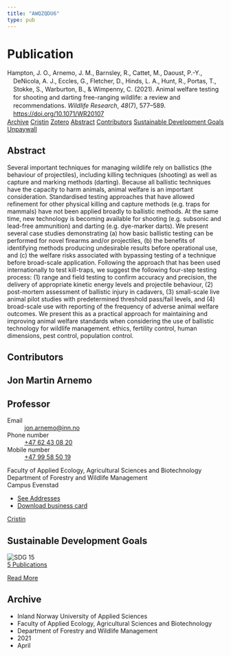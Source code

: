 ```yaml
---
title: "AWQZQDU6"
type: pub
---
```

<h1>Publication</h1>
<article id="csl-bib-container-AWQZQDU6" class="csl-bib-container">
  <div class="csl-bib-body" style="line-height: 1.35; padding-left: 1em; text-indent:-1em;">
  <div class="csl-entry">Hampton, J. O., Arnemo, J. M., Barnsley, R., Cattet, M., Daoust, P.-Y., DeNicola, A. J., Eccles, G., Fletcher, D., Hinds, L. A., Hunt, R., Portas, T., Stokke, S., Warburton, B., &amp; Wimpenny, C. (2021). Animal welfare testing for shooting and darting free-ranging wildlife: a review and recommendations. <i>Wildlife Research</i>, <i>48</i>(7), 577&#x2013;589. <a href="https://doi.org/10.1071/WR20107">https://doi.org/10.1071/WR20107</a></div>
</div>
  <div class="csl-bib-buttons">
    <a href="#taxonomy-article-AWQZQDU6" class="csl-bib-button">Archive</a>
    <a href="https://app.cristin.no/results/show.jsf?id=1907288" alt="Cristin URL" class="csl-bib-button">Cristin</a>
    <a href="http://zotero.org/groups/5402882/items/AWQZQDU6" alt="Zotero URL" class="csl-bib-button">Zotero</a>
    <a href="#abstract-article-AWQZQDU6" class="csl-bib-button">Abstract</a>
    <a href="#contributors-article-AWQZQDU6" class="csl-bib-button">Contributors</a>
    <a href="#sdg-article-AWQZQDU6" class="csl-bib-button">Sustainable Development Goals</a>
    <a href="https://www.publish.csiro.au/wr/pdf/WR20107" class="csl-bib-button">Unpaywall</a>
  </div>
  <div id="csl-bib-meta-container-AWQZQDU6"></div>
</article>
<div id="csl-bib-meta-AWQZQDU6" class="csl-bib-meta">
  <article id="abstract-article-AWQZQDU6" class="abstract-article">
    <h1>Abstract</h1>
    Several important techniques for managing wildlife rely on ballistics (the behaviour of projectiles), including killing techniques (shooting) as well as capture and marking methods (darting). Because all ballistic techniques have the capacity to harm animals, animal welfare is an important consideration. Standardised testing approaches that have allowed refinement for other physical killing and capture methods (e.g. traps for mammals) have not been applied broadly to ballistic methods. At the same time, new technology is becoming available for shooting (e.g. subsonic and lead-free ammunition) and darting (e.g. dye-marker darts). We present several case studies demonstrating (a) how basic ballistic testing can be performed for novel firearms and/or projectiles, (b) the benefits of identifying methods producing undesirable results before operational use, and (c) the welfare risks associated with bypassing testing of a technique before broad-scale application. Following the approach that has been used internationally to test kill-traps, we suggest the following four-step testing process: (1) range and field testing to confirm accuracy and precision, the delivery of appropriate kinetic energy levels and projectile behaviour, (2) post-mortem assessment of ballistic injury in cadavers, (3) small-scale live animal pilot studies with predetermined threshold pass/fail levels, and (4) broad-scale use with reporting of the frequency of adverse animal welfare outcomes. We present this as a practical approach for maintaining and improving animal welfare standards when considering the use of ballistic technology for wildlife management. ethics, fertility control, human dimensions, pest control, population control.
  </article>
  <article id="contributors-article-AWQZQDU6" class="contributors-article">
    <h1>Contributors</h1>
    <div class="personas"> <div class="vrtx-hinn-person-card"> <div class="photo"> <i class="lar la-user-circle missing-person"></i> </div> <div class="info"> <hgroup><h1>Jon Martin Arnemo</h1> <h2>Professor</h2> </hgroup><dl> <dt>Email</dt> <dd> <a href="mailto:jon.arnemo@inn.no">jon.arnemo@inn.no</a> </dd> <dt>Phone number</dt> <dd><a href="tel:+4762430820"> +47 62 43 08 20 </a></dd> <dt>Mobile number</dt> <dd><a href="tel:+4799585019"> +47 99 58 50 19 </a></dd> </dl> <p> Faculty of Applied Ecology, Agricultural Sciences and Biotechnology<br> Department of Forestry and Wildlife Management<br> Campus Evenstad </p> <ul class="vrtx-hinn-links"> <li><a href="https://www.inn.no/english/find-an-employee/jon-arnemo.html#vrtx-hinn-addresses">See Addresses</a></li> <li><a href="https://www.inn.no/english/find-an-employee/jon-arnemo.html?vrtx=vcf">Download business card</a></li> </ul> </div> </div> <a href="https://app.cristin.no/persons/show.jsf?id=328246" alt="Cristin URL" class="personas-cristin">Cristin</a> </div>
  </article>
  <article id="sdg-article-AWQZQDU6" class="sdg-article">
    <h1>Sustainable Development Goals</h1>
    <div class="sdg-container"><div id="sdg15" class="sdg"> <img src="{{< params subfolder >}}images/sdg/sdg15_en.png" class="image" alt="SDG 15"> <div class="sdg-overlay"> <a href="{{< params subfolder >}}en/archive/?sdg=15#archive" class="sdg-publication-count"><span>5</span> Publications</a> <p><a href="https://sdgs.un.org/goals/goal15" class="sdg-read-more">Read More</a></p> </div> </div></div>
  </article>
  <article id="taxonomy-article-AWQZQDU6" class="taxonomy-article">
    <h1>Archive</h1>
    <ul>
      <li>Inland Norway University of Applied Sciences</li>
      <li>Faculty of Applied Ecology, Agricultural Sciences and Biotechnology</li>
      <li>Department of Forestry and Wildlife Management</li>
      <li>2021</li>
      <li>April</li>
    </ul>
  </article>
</div>
